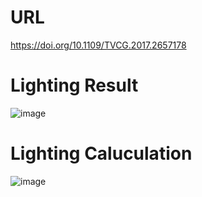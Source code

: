 # URL
https://doi.org/10.1109/TVCG.2017.2657178

# Lighting Result
![image](https://github.com/user-attachments/assets/d20cd86a-d880-4e7f-86cc-4383856d2608)

# Lighting Caluculation

![image](https://github.com/user-attachments/assets/638540ce-284b-4114-aebb-b810219f5e15)

